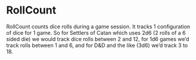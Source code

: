 # RollCount

RollCount counts dice rolls during a game session. It tracks 1 configuration of dice for 1 game. So for Settlers of Catan which uses 2d6 (2 rolls of a 6 sided die) we would track dice rolls between 2 and 12, for 1d6 games we’d track rolls between 1 and 6, and for D&D and the like (3d6) we’d track 3 to 18.
